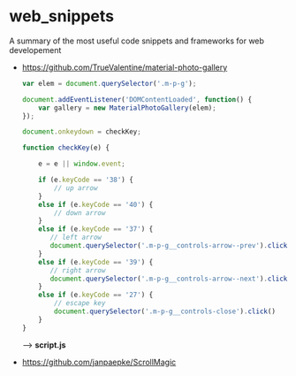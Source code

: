 # web_snippets
A summary of the most useful code snippets and frameworks for web developement 



- https://github.com/TrueValentine/material-photo-gallery

  ```js
  var elem = document.querySelector('.m-p-g');
  
  document.addEventListener('DOMContentLoaded', function() {
      var gallery = new MaterialPhotoGallery(elem);
  });
  
  document.onkeydown = checkKey;
  
  function checkKey(e) {
  
      e = e || window.event;
  
      if (e.keyCode == '38') {
          // up arrow
      }
      else if (e.keyCode == '40') {
          // down arrow
      }
      else if (e.keyCode == '37') {
         // left arrow
         document.querySelector('.m-p-g__controls-arrow--prev').click()
      }
      else if (e.keyCode == '39') {
         // right arrow
         document.querySelector('.m-p-g__controls-arrow--next').click()
      }
      else if (e.keyCode == '27') {
          // escape key
          document.querySelector('.m-p-g__controls-close').click()
      }
  }
  ```

  --> **script.js**



- https://github.com/janpaepke/ScrollMagic